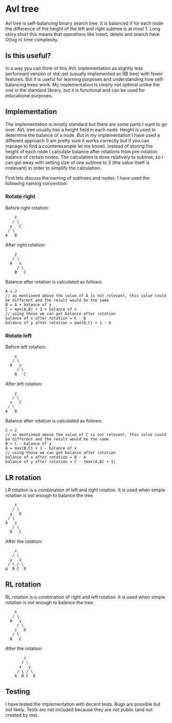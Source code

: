 # Avl tree
Avl tree is self-balancing binary search tree. It is balanced if for each node the difference of the height of the left and right subtree is at most 1.
Long story short this means that operations like insert, delete and search have O(log n) time complexity.

##  Is this useful?
In a way you can think of this AVL implementation as slightly less performant version of std::set (usually implemented as RB tree) with fewer features. 
But it is useful for learning purposes and understanding how self-balancing trees work.
My implementation is clearly not optimal unlike the one in the standard library, but it is functional and can be used for educational purposes.

## Implementation
The implementation is mostly standard but there are some parts I want to go over. AVL tree usually has a height field
in each node. Height is used to determine the balance of a node. But in my implementation I have used a different approach 
(I am pretty sure it works correctly but if you can manage to find a counterexample let me know).
Instead of storing the height of each node I calculate balance after rotations from pre-rotation balance of certain nodes.
The calculation is done relatively to subtree, so I can get away with setting size of one subtree to 2 (the value itself is irrelevant)
in order to simplify the calculation.

First lets discuss the naming of subtrees and nodes. I have used the following naming convention:

### Rotate right
Before right rotation:
```
    x
   / \
  y   C
 / \
A   B
```
After right rotation:
```
    y
   / \
  A   x
     / \
    B   C
```

Balance after rotation is calculated as follows:
```
A = 2
// as mentioned above the value of A is not relevant, this value could be different and the result would be the same
B = A + balance of y
C = max(A,B) + 1 + balance of x
// using those we can get balance after rotation
balance of x after rotation = C - B
balance of y after rotation = max(B,C) + 1 - A
```
### Rotate left
Before left rotation:
```
    x
   / \
  A   y
     / \
    B   C
```
After left rotation:
```
    y
   / \
  x   C
 / \
A   B
```
Balance after rotation is calculated as follows:
```
C = 2
// as mentioned above the value of C is not relevant, this value could be different and the result would be the same
B = C - balance of y
A = max(B,C) + 1 - balance of x
// using those we can get balance after rotation
balance of x after rotation = B - A
balance of y after rotation = C - (max(A,B) + 1)
```
## LR rotation
LR rotation is a combination of left and right rotation. It is used when simple rotation is not enough to balance the tree.
```
    x
   / \
  y   D
 / \
A   z
   / \
  B   C
```
After the rotation:
```
    z
   / \
  y   x
 / \ / \
A  B C  D

```
## RL rotation
RL rotation is a combination of right and left rotation. It is used when simple rotation is not enough to balance the tree.
```
    x
   / \
  A   y
     / \
    z   D
   / \
  B   C
```
After the rotation:
```
        z
       / \
      x   y
     / \ / \
    A  B C  D
```

## Testing
I have tested the implementation with decent tests. Bugs are possible but not likely. Tests are not included
because they are not public (and not created by me).

